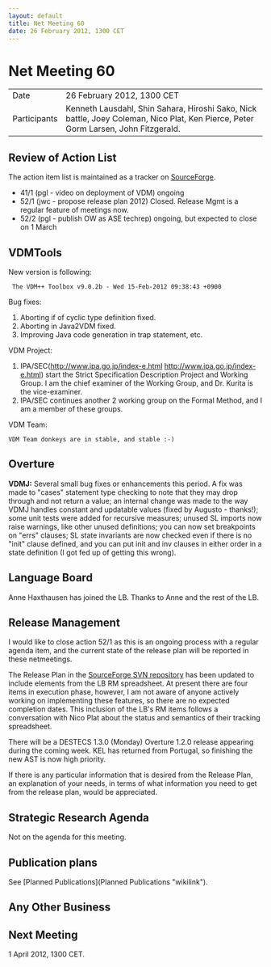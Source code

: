 ```yaml
---
layout: default
title: Net Meeting 60
date: 26 February 2012, 1300 CET
---
```


<script src="http://code.jquery.com/jquery-1.11.1.min.js">
</script>
<script src="/javascripts/edit.js"></script>
<script>setEditButonNm();</script>

# Net Meeting 60

|||
|---|---|
| Date | 26 February 2012, 1300 CET |
| Participants | Kenneth Lausdahl, Shin Sahara, Hiroshi Sako, Nick battle, Joey Coleman, Nico Plat, Ken Pierce, Peter Gorm Larsen, John Fitzgerald. |

Review of Action List
---------------------

The action item list is maintained as a tracker on
[SourceForge](https://sourceforge.net/tracker/?func=browse&group_id=141350&atid=775371).

-   41/1 (pgl - video on deployment of VDM) ongoing
-   52/1 (jwc - propose release plan 2012) Closed. Release Mgmt is a
    regular feature of meetings now.
-   52/2 (pgl - publish OW as ASE techrep) ongoing, but expected to
    close on 1 March

VDMTools
--------

New version is following:

` The VDM++ Toolbox v9.0.2b - Wed 15-Feb-2012 09:38:43 +0900`

Bug fixes:

1.  Aborting if of cyclic type definition fixed.
2.  Aborting in Java2VDM fixed.
3.  Improving Java code generation in trap statement, etc.

VDM Project:

1.  IPA/SEC(http://www.ipa.go.jp/index-e.html
    <http://www.ipa.go.jp/index-e.html>) start the Strict Specification
    Description Project and Working Group. I am the chief examiner of
    the Working Group, and Dr. Kurita is the vice-examiner.
2.  IPA/SEC continues another 2 working group on the Formal Method, and
    I am a member of these groups.

VDM Team:

`VDM Team donkeys are in stable, and stable :-)`

Overture
--------

**VDMJ:** Several small bug fixes or enhancements this period. A fix was
made to "cases" statement type checking to note that they may drop
through and not return a value; an internal change was made to the way
VDMJ handles constant and updatable values (fixed by Augusto - thanks!);
some unit tests were added for recursive measures; unused SL imports now
raise warnings, like other unused definitions; you can now set
breakpoints on "errs" clauses; SL state invariants are now checked even
if there is no "init" clause defined, and you can put init and inv
clauses in either order in a state definition (I got fed up of getting
this wrong).

Language Board
--------------

Anne Haxthausen has joined the LB. Thanks to Anne and the rest of the
LB.

Release Management
------------------

I would like to close action 52/1 as this is an ongoing process with a
regular agenda item, and the current state of the release plan will be
reported in these netmeetings.

The Release Plan in the [SourceForge SVN
repository](http://overture.svn.sourceforge.net/viewvc/overture/trunk/documentation/releaseplanning/)
has been updated to include elements from the LB RM spreadsheet. At
present there are four items in execution phase, however, I am not aware
of anyone actively working on implementing these features, so there are
no expected completion dates. This inclusion of the LB's RM items
follows a conversation with Nico Plat about the status and semantics of
their tracking spreadsheet.

There will be a DESTECS 1.3.0 (Monday) Overture 1.2.0 release appearing
during the coming week. KEL has returned from Portugal, so finishing the
new AST is now high priority.

If there is any particular information that is desired from the Release
Plan, an explanation of your needs, in terms of what information you
need to get from the release plan, would be appreciated.

Strategic Research Agenda
-------------------------

Not on the agenda for this meeting.

Publication plans
-----------------

See [Planned Publications](Planned Publications "wikilink").

Any Other Business
------------------

Next Meeting
------------

1 April 2012, 1300 CET.

   <div id="edit_page_div"></div>